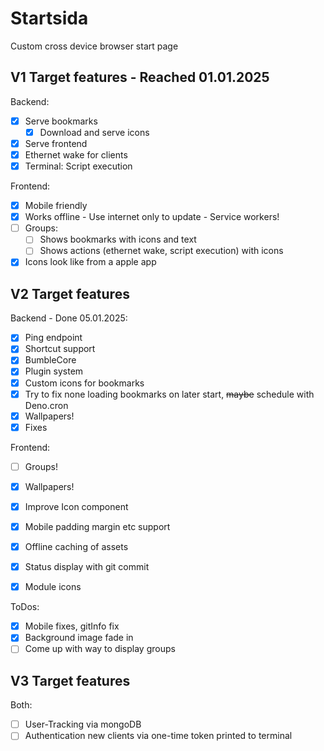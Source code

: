 # Startsida

Custom cross device browser start page

## V1 Target features - Reached 01.01.2025

Backend:

- [x] Serve bookmarks
  - [x] Download and serve icons
- [x] Serve frontend
- [x] Ethernet wake for clients
- [x] Terminal: Script execution

Frontend:

- [x] Mobile friendly
- [x] Works offline - Use internet only to update - Service workers!
- [ ] Groups:
  - [ ] Shows bookmarks with icons and text
  - [ ] Shows actions (ethernet wake, script execution) with icons
- [x] Icons look like from a apple app

## V2 Target features

Backend - Done 05.01.2025:

- [x] Ping endpoint
- [x] Shortcut support
- [x] BumbleCore
- [x] Plugin system
- [x] Custom icons for bookmarks
- [x] Try to fix none loading bookmarks on later start, ~~maybe~~ schedule with Deno.cron
- [x] Wallpapers!
- [x] Fixes

Frontend:

- [ ] Groups!
- [x] Wallpapers!
- [x] Improve Icon component

- [x] Mobile padding margin etc support
- [x] Offline caching of assets
- [x] Status display with git commit

- [x] Module icons

ToDos:

- [x] Mobile fixes, gitInfo fix
- [x] Background image fade in
- [ ] Come up with way to display groups

## V3 Target features

Both:

- [ ] User-Tracking via mongoDB
- [ ] Authentication new clients via one-time token printed to terminal
